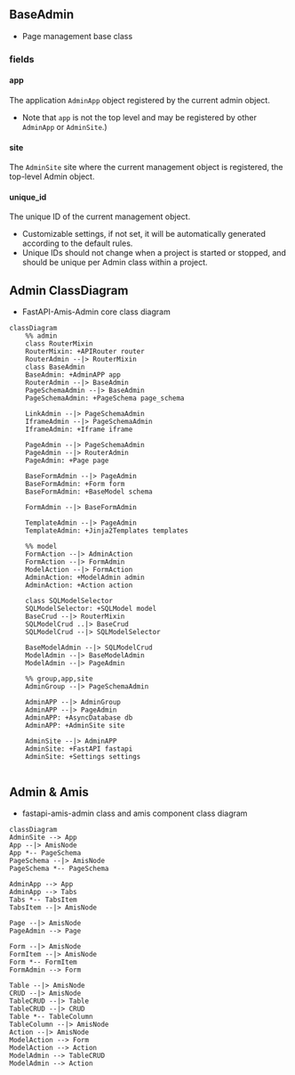 ## BaseAdmin

- Page management base class

### fields

#### app

The application `AdminApp` object registered by the current admin object.

- Note that `app` is not the top level and may be registered by other `AdminApp` or `AdminSite`.)

#### site

The `AdminSite` site where the current management object is registered, the top-level Admin object.

#### unique_id

The unique ID of the current management object.

- Customizable settings, if not set, it will be automatically generated according to the default rules.
- Unique IDs should not change when a project is started or stopped, and should be unique per Admin class within a project.



## Admin ClassDiagram

- FastAPI-Amis-Admin core class diagram

``` mermaid
classDiagram
	%% admin
    class RouterMixin
    RouterMixin: +APIRouter router
    RouterAdmin --|> RouterMixin
    class BaseAdmin
    BaseAdmin: +AdminAPP app
    RouterAdmin --|> BaseAdmin
    PageSchemaAdmin --|> BaseAdmin
    PageSchemaAdmin: +PageSchema page_schema
    
    LinkAdmin --|> PageSchemaAdmin
    IframeAdmin --|> PageSchemaAdmin
    IframeAdmin: +Iframe iframe
    
    PageAdmin --|> PageSchemaAdmin
    PageAdmin --|> RouterAdmin
    PageAdmin: +Page page
    
    BaseFormAdmin --|> PageAdmin
    BaseFormAdmin: +Form form
    BaseFormAdmin: +BaseModel schema
    
    FormAdmin --|> BaseFormAdmin
    
    TemplateAdmin --|> PageAdmin
    TemplateAdmin: +Jinja2Templates templates
    
    %% model
    FormAction --|> AdminAction
    FormAction --|> FormAdmin
    ModelAction --|> FormAction
    AdminAction: +ModelAdmin admin
    AdminAction: +Action action
    
    class SQLModelSelector
    SQLModelSelector: +SQLModel model
    BaseCrud --|> RouterMixin
    SQLModelCrud ..|> BaseCrud
    SQLModelCrud --|> SQLModelSelector
    
    BaseModelAdmin --|> SQLModelCrud
    ModelAdmin --|> BaseModelAdmin
	ModelAdmin --|> PageAdmin
	
	%% group,app,site
	AdminGroup --|> PageSchemaAdmin
	
    AdminAPP --|> AdminGroup
    AdminAPP --|> PageAdmin
    AdminAPP: +AsyncDatabase db
    AdminAPP: +AdminSite site
    
    AdminSite --|> AdminAPP
    AdminSite: +FastAPI fastapi
    AdminSite: +Settings settings
    
```

## Admin & Amis

- fastapi-amis-admin class and amis component class diagram

```mermaid
classDiagram
AdminSite --> App
App --|> AmisNode
App *-- PageSchema
PageSchema --|> AmisNode
PageSchema *-- PageSchema

AdminApp --> App
AdminApp --> Tabs
Tabs *-- TabsItem
TabsItem --|> AmisNode

Page --|> AmisNode
PageAdmin --> Page

Form --|> AmisNode
FormItem --|> AmisNode
Form *-- FormItem
FormAdmin --> Form

Table --|> AmisNode
CRUD --|> AmisNode
TableCRUD --|> Table
TableCRUD --|> CRUD
Table *-- TableColumn
TableColumn --|> AmisNode
Action --|> AmisNode
ModelAction --> Form
ModelAction --> Action
ModelAdmin --> TableCRUD
ModelAdmin --> Action

```